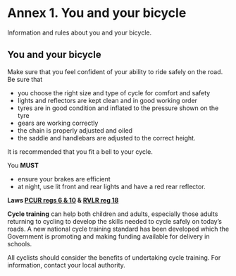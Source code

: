 
<h1>Annex 1. You and your bicycle </h1>
<p>Information and rules about you and your bicycle.</p>
<h2>You and your bicycle</h2>
<p>Make sure that you feel confident of your ability to ride safely on the road. Be sure that</p>
<ul>
<li>you choose the right size and type of cycle for comfort and safety</li>
<li>lights and reflectors are kept clean and in good working order</li>
<li>tyres are in good condition and inflated to the pressure shown on the tyre</li>
<li>gears are working correctly</li>
<li>the chain is properly adjusted and oiled</li>
<li>the saddle and handlebars are adjusted to the correct height.</li>
</ul>
<p>It is recommended that you fit a bell to your cycle.</p>
<p>You <strong>MUST</strong>
</p>
<ul>
<li>ensure your brakes are efficient</li>
<li>at night, use lit front and rear lights and have a red rear reflector.</li>
</ul>
<p><strong>Laws <a href='http://www.legislation.gov.uk/uksi/1983/1176/made'>PCUR regs 6 &amp; 10</a> &amp; <a href='http://www.legislation.gov.uk/uksi/1989/1796/regulation/18/made'>RVLR reg 18</a></strong>
</p>
<p><strong>Cycle training</strong>
can help both children and adults, especially those adults returning to cycling to develop the skills needed to cycle safely on today’s roads. A new national cycle training standard has been developed which the Government is promoting and making funding available for delivery in schools.</p>
<p>All cyclists should consider the benefits of undertaking cycle training. For information, contact your local authority.</p>

